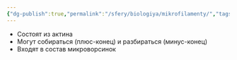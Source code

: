 ```yaml
---
{"dg-publish":true,"permalink":"/sfery/biologiya/mikrofilamenty/","tags":["Общаябиология"]}
---
```


- Состоят из актина
- Могут собираться (плюс-конец) и разбираться (минус-конец)
- Входят в состав микроворсинок